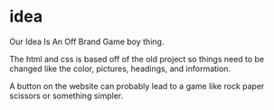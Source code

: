 # idea
Our Idea Is An Off Brand Game boy thing.

The html and css is based off of the old project so things need to be changed like the color, pictures, headings, and information.

A button on the website can probably lead to a game like rock paper scissors or something simpler. 
